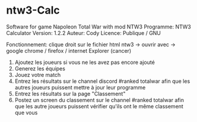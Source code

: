# ntw3-Calc
Software for game Napoleon Total War with mod NTW3
Programme: NTW3 Calculator
Version: 1.2.2
Auteur: Cody
Licence: Publique / GNU

Fonctionnement: clique droit sur le fichier html ntw3 -> ouvrir avec -> google chrome / firefox / internet Explorer (cancer)


1) Ajoutez les joueurs si vous ne les avez pas encore ajouté
2) Generez les équipes
3) Jouez votre match
4) Entrez les résultats sur le channel discord #ranked totalwar afin que les autres joueurs puissent mettre à jour leur programme
5) Entrez les résultats sur la page "Classement"
6) Postez un screen du classement sur le channel #ranked totalwar afin que les autre joueurs puissent vérifier qu'ils ont le même classement que vous

